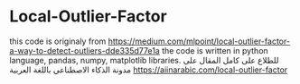 # Local-Outlier-Factor
this code is originaly from https://medium.com/mlpoint/local-outlier-factor-a-way-to-detect-outliers-dde335d77e1a
the code is written in python language, pandas, numpy, matplotlib libraries.
للطلاع على كامل المقال على مدونة الذكاء الاصطناعي باللغة العربية
https://aiinarabic.com/local-outlier-factor
